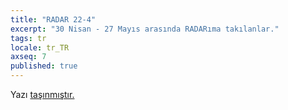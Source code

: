 ```yaml
---
title: "RADAR 22-4"
excerpt: "30 Nisan - 27 Mayıs arasında RADARıma takılanlar."
tags: tr
locale: tr_TR
axseq: 7
published: true
---
```


<!-- markdownlint-capture -->
<!-- markdownlint-disable -->
<script type="text/javascript">
    window.location.href = "https://ayazar.dev/log/4.html";
</script>
<!-- markdownlint-restore -->

Yazı [taşınmıştır.](https://ayazar.dev/log/4.html)
